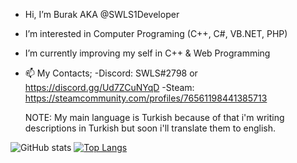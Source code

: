 - Hi, I’m Burak AKA @SWLS1Developer
- I’m interested in Computer Programing (C++, C#, VB.NET, PHP)
- I’m currently improving my self in C++ & Web Programming
- 📫 My Contacts;
 -Discord: SWLS#2798 or https://discord.gg/Ud7ZCuNYqD
  -Steam: https://steamcommunity.com/profiles/76561198441385713
   
   NOTE: My main language is Turkish because of that i'm writing descriptions in Turkish but soon i'll translate them to english.

![GitHub stats](https://github-readme-stats.vercel.app/api?username=SWLS1Developer&show_icons=true&theme=radical&hide=contribs)
[![Top Langs](https://github-readme-stats.vercel.app/api/top-langs/?username=SWLS1Developer&layout=compact)](https://github.com/SWLS1Developer/)
